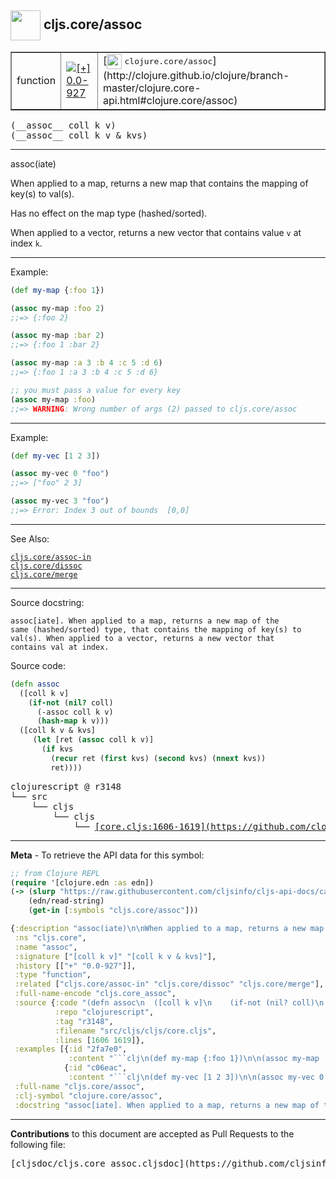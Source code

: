## <img width="48px" valign="middle" src="http://i.imgur.com/Hi20huC.png"> cljs.core/assoc

 <table border="1">
<tr>

<td>function</td>
<td><a href="https://github.com/cljsinfo/cljs-api-docs/tree/0.0-927"><img valign="middle" alt="[+] 0.0-927" src="https://img.shields.io/badge/+-0.0--927-lightgrey.svg"></a> </td>
<td>
[<img height="24px" valign="middle" src="http://i.imgur.com/1GjPKvB.png"> <samp>clojure.core/assoc</samp>](http://clojure.github.io/clojure/branch-master/clojure.core-api.html#clojure.core/assoc)
</td>
</tr>
</table>

 <samp>
(__assoc__ coll k v)<br>
</samp>
 <samp>
(__assoc__ coll k v & kvs)<br>
</samp>

---

assoc(iate)

When applied to a map, returns a new map that contains the mapping of key(s) to
val(s).

Has no effect on the map type (hashed/sorted).

When applied to a vector, returns a new vector that contains value `v` at index
`k`.

---

Example:

```clj
(def my-map {:foo 1})

(assoc my-map :foo 2)
;;=> {:foo 2}

(assoc my-map :bar 2)
;;=> {:foo 1 :bar 2}

(assoc my-map :a 3 :b 4 :c 5 :d 6)
;;=> {:foo 1 :a 3 :b 4 :c 5 :d 6}

;; you must pass a value for every key
(assoc my-map :foo)
;;=> WARNING: Wrong number of args (2) passed to cljs.core/assoc
```

---
Example:

```clj
(def my-vec [1 2 3])

(assoc my-vec 0 "foo")
;;=> ["foo" 2 3]

(assoc my-vec 3 "foo")
;;=> Error: Index 3 out of bounds  [0,0]
```

---

See Also:

[`cljs.core/assoc-in`](cljs.core_assoc-in.md)<br>
[`cljs.core/dissoc`](cljs.core_dissoc.md)<br>
[`cljs.core/merge`](cljs.core_merge.md)<br>

---

Source docstring:

```
assoc[iate]. When applied to a map, returns a new map of the
same (hashed/sorted) type, that contains the mapping of key(s) to
val(s). When applied to a vector, returns a new vector that
contains val at index.
```

Source code:

```clj
(defn assoc
  ([coll k v]
    (if-not (nil? coll)
      (-assoc coll k v)
      (hash-map k v)))
  ([coll k v & kvs]
     (let [ret (assoc coll k v)]
       (if kvs
         (recur ret (first kvs) (second kvs) (nnext kvs))
         ret))))
```

 <pre>
clojurescript @ r3148
└── src
    └── cljs
        └── cljs
            └── <ins>[core.cljs:1606-1619](https://github.com/clojure/clojurescript/blob/r3148/src/cljs/cljs/core.cljs#L1606-L1619)</ins>
</pre>


---

__Meta__ - To retrieve the API data for this symbol:

```clj
;; from Clojure REPL
(require '[clojure.edn :as edn])
(-> (slurp "https://raw.githubusercontent.com/cljsinfo/cljs-api-docs/catalog/cljs-api.edn")
    (edn/read-string)
    (get-in [:symbols "cljs.core/assoc"]))
```

```clj
{:description "assoc(iate)\n\nWhen applied to a map, returns a new map that contains the mapping of key(s) to\nval(s).\n\nHas no effect on the map type (hashed/sorted).\n\nWhen applied to a vector, returns a new vector that contains value `v` at index\n`k`.",
 :ns "cljs.core",
 :name "assoc",
 :signature ["[coll k v]" "[coll k v & kvs]"],
 :history [["+" "0.0-927"]],
 :type "function",
 :related ["cljs.core/assoc-in" "cljs.core/dissoc" "cljs.core/merge"],
 :full-name-encode "cljs.core_assoc",
 :source {:code "(defn assoc\n  ([coll k v]\n    (if-not (nil? coll)\n      (-assoc coll k v)\n      (hash-map k v)))\n  ([coll k v & kvs]\n     (let [ret (assoc coll k v)]\n       (if kvs\n         (recur ret (first kvs) (second kvs) (nnext kvs))\n         ret))))",
          :repo "clojurescript",
          :tag "r3148",
          :filename "src/cljs/cljs/core.cljs",
          :lines [1606 1619]},
 :examples [{:id "2fa7e0",
             :content "```clj\n(def my-map {:foo 1})\n\n(assoc my-map :foo 2)\n;;=> {:foo 2}\n\n(assoc my-map :bar 2)\n;;=> {:foo 1 :bar 2}\n\n(assoc my-map :a 3 :b 4 :c 5 :d 6)\n;;=> {:foo 1 :a 3 :b 4 :c 5 :d 6}\n\n;; you must pass a value for every key\n(assoc my-map :foo)\n;;=> WARNING: Wrong number of args (2) passed to cljs.core/assoc\n```"}
            {:id "c06eac",
             :content "```clj\n(def my-vec [1 2 3])\n\n(assoc my-vec 0 \"foo\")\n;;=> [\"foo\" 2 3]\n\n(assoc my-vec 3 \"foo\")\n;;=> Error: Index 3 out of bounds  [0,0]\n```"}],
 :full-name "cljs.core/assoc",
 :clj-symbol "clojure.core/assoc",
 :docstring "assoc[iate]. When applied to a map, returns a new map of the\nsame (hashed/sorted) type, that contains the mapping of key(s) to\nval(s). When applied to a vector, returns a new vector that\ncontains val at index."}

```

---

__Contributions__ to this document are accepted as Pull Requests to the following file:

 <pre>
[cljsdoc/cljs.core_assoc.cljsdoc](https://github.com/cljsinfo/cljs-api-docs/blob/master/cljsdoc/cljs.core_assoc.cljsdoc)
</pre>

